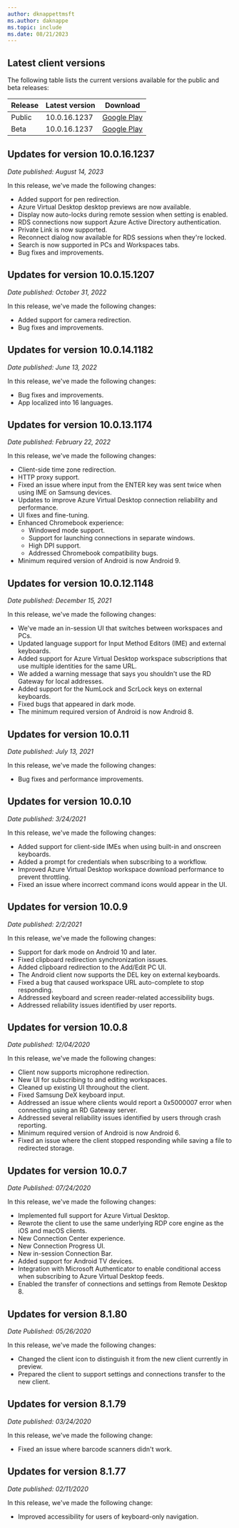 ```yaml
---
author: dknappettmsft
ms.author: daknappe
ms.topic: include
ms.date: 08/21/2023
---
```


## Latest client versions

The following table lists the current versions available for the public and beta releases:

| Release | Latest version | Download |
|---------|----------------|----------|
| Public  | 10.0.16.1237   | [Google Play](https://play.google.com/store/apps/details?id=com.microsoft.rdc.androidx) |
| Beta    | 10.0.16.1237   | [Google Play](https://play.google.com/apps/testing/com.microsoft.rdc.androidx) |

## Updates for version 10.0.16.1237 

*Date published: August 14, 2023*

In this release, we've made the following changes: 

- Added support for pen redirection.
- Azure Virtual Desktop desktop previews are now available.
- Display now auto-locks during remote session when setting is enabled.
- RDS connections now support Azure Active Directory authentication.
- Private Link is now supported.
- Reconnect dialog now available for RDS sessions when they're locked.
- Search is now supported in PCs and Workspaces tabs.
- Bug fixes and improvements.

## Updates for version 10.0.15.1207

*Date published: October 31, 2022*

In this release, we've made the following changes:

- Added support for camera redirection.
- Bug fixes and improvements.

## Updates for version 10.0.14.1182

*Date published: June 13, 2022*

In this release, we've made the following changes:

- Bug fixes and improvements.
- App localized into 16 languages.

## Updates for version 10.0.13.1174

*Date published: February 22, 2022*

In this release, we've made the following changes:

- Client-side time zone redirection.
- HTTP proxy support.
- Fixed an issue where input from the ENTER key was sent twice when using IME on Samsung devices.
- Updates to improve Azure Virtual Desktop connection reliability and performance.
- UI fixes and fine-tuning.
- Enhanced Chromebook experience:
  - Windowed mode support.
  - Support for launching connections in separate windows.
  - ​High DPI support.
  - Addressed Chromebook compatibility bugs.
- Minimum required version of Android is now Android 9.

## Updates for version 10.0.12.1148

*Date published: December 15, 2021*

In this release, we've made the following changes:

- We've made an in-session UI that switches between workspaces and PCs.
- Updated language support for Input Method Editors (IME) and external keyboards.
- Added support for Azure Virtual Desktop workspace subscriptions that use multiple identities for the same URL.
- We added a warning message that says you shouldn't use the RD Gateway for local addresses.
- Added support for the NumLock and ScrLock keys on external keyboards.
- Fixed bugs that appeared in dark mode.
- The minimum required version of Android is now Android 8.

## Updates for version 10.0.11

*Date published: July 13, 2021*

In this release, we've made the following changes:

- Bug fixes and performance improvements.

## Updates for version 10.0.10

*Date published: 3/24/2021*

In this release, we've made the following changes:

- Added support for client-side IMEs when using built-in and onscreen keyboards.
- Added a prompt for credentials when subscribing to a workflow.
- Improved Azure Virtual Desktop workspace download performance to prevent throttling.
- Fixed an issue where incorrect command icons would appear in the UI.

## Updates for version 10.0.9

*Date published: 2/2/2021*

In this release, we've made the following changes:

- Support for dark mode on Android 10 and later.
- Fixed clipboard redirection synchronization issues.
- Added clipboard redirection to the Add/Edit PC UI.
- The Android client now supports the DEL key on external keyboards.
- Fixed a bug that caused workspace URL auto-complete to stop responding.
- Addressed keyboard and screen reader-related accessibility bugs.
- Addressed reliability issues identified by user reports.

## Updates for version 10.0.8

*Date published: 12/04/2020*

In this release, we've made the following changes:

- Client now supports microphone redirection.
- New UI for subscribing to and editing workspaces.
- Cleaned up existing UI throughout the client.
- Fixed Samsung DeX keyboard input.
- Addressed an issue where clients would report a 0x5000007 error when connecting using an RD Gateway server.
- Addressed several reliability issues identified by users through crash reporting.
- Minimum required version of Android is now Android 6.
- Fixed an issue where the client stopped responding while saving a file to redirected storage.

## Updates for version 10.0.7

*Date Published: 07/24/2020*

In this release, we've made the following changes:

- Implemented full support for Azure Virtual Desktop.
- Rewrote the client to use the same underlying RDP core engine as the iOS and macOS clients.
- New Connection Center experience.
- New Connection Progress UI.
- New in-session Connection Bar.
- Added support for Android TV devices.
- Integration with Microsoft Authenticator to enable conditional access when subscribing to Azure Virtual Desktop feeds.
- Enabled the transfer of connections and settings from Remote Desktop 8.

## Updates for version 8.1.80

*Date Published: 05/26/2020*

In this release, we've made the following changes:

- Changed the client icon to distinguish it from the new client currently in preview.
- Prepared the client to support settings and connections transfer to the new client.

## Updates for version 8.1.79

*Date published: 03/24/2020*

In this release, we've made the following change:

- Fixed an issue where barcode scanners didn't work.

## Updates for version 8.1.77

*Date published: 02/11/2020*

In this release, we've made the following change:

- Improved accessibility for users of keyboard-only navigation.
